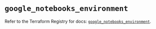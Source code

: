 # `google_notebooks_environment`

Refer to the Terraform Registry for docs: [`google_notebooks_environment`](https://registry.terraform.io/providers/hashicorp/google/5.45.2/docs/resources/notebooks_environment).
